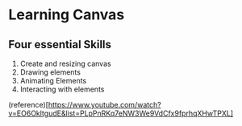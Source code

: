 # Learning Canvas

## Four essential Skills

1. Create and resizing canvas
2. Drawing elements
3. Animating Elements
4. Interacting with elements



(reference)[https://www.youtube.com/watch?v=EO6OkltgudE&list=PLpPnRKq7eNW3We9VdCfx9fprhqXHwTPXL]